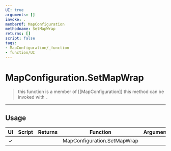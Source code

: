 ```yaml
---
UI: true
arguments: []
invoke: .
memberOf: MapConfiguration
methodname: SetMapWrap
returns: []
script: false
tags:
- MapConfiguration/_function
- function/UI
---
```

# MapConfiguration.SetMapWrap
> this function is a member of [[MapConfiguration]]
> this method can be invoked with `.`
-----
## Usage
|  UI | Script | Returns | Function | Arguments |
|:---:|:------:|-------:|:--------:|:---------|
|✓| ||MapConfiguration.SetMapWrap||
